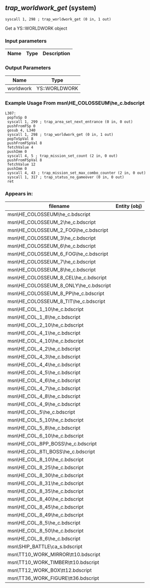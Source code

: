 ## *trap_worldwork_get* (system)

`syscall 1, 298 ; trap_worldwork_get (0 in, 1 out)`

Get a YS::WORLDWORK object

### Input parameters
| Name | Type | Description
|------|------|------------


### Output Parameters
| Name | Type
|------|-----
| worldwork   | YS::WORLDWORK    
### Example Usage From msn\HE_COLOSSEUM\he_c.bdscript
```plaintext
L307:
 popToSp 0
 syscall 1, 299 ; trap_area_set_next_entrance (0 in, 0 out)
 pushFromFSp 0
 gosub 4, L340
 syscall 1, 298 ; trap_worldwork_get (0 in, 1 out)
 popToSpVal 8
 pushFromFSpVal 8
 fetchValue 4
 pushImm 0
 syscall 4, 5 ; trap_mission_set_count (2 in, 0 out)
 pushFromFSpVal 8
 fetchValue 12
 pushImm 0
 syscall 4, 43 ; trap_mission_set_max_combo_counter (2 in, 0 out)
 syscall 1, 317 ; trap_status_no_gameover (0 in, 0 out)
 ret
```


### Appears in:
| filename | Entity (obj)
|----------|-------------
| msn\HE_COLOSSEUM\he_c.bdscript       |           
| msn\HE_COLOSSEUM_2\he_c.bdscript       |           
| msn\HE_COLOSSEUM_2_FOG\he_c.bdscript       |           
| msn\HE_COLOSSEUM_3\he_c.bdscript       |           
| msn\HE_COLOSSEUM_6\he_c.bdscript       |           
| msn\HE_COLOSSEUM_6_FOG\he_c.bdscript       |           
| msn\HE_COLOSSEUM_7\he_c.bdscript       |           
| msn\HE_COLOSSEUM_8\he_c.bdscript       |           
| msn\HE_COLOSSEUM_8_CEL\he_c.bdscript       |           
| msn\HE_COLOSSEUM_8_ONLY\he_c.bdscript       |           
| msn\HE_COLOSSEUM_8_PP\he_c.bdscript       |           
| msn\HE_COLOSSEUM_8_TIT\he_c.bdscript       |           
| msn\HE_COL_1_10\he_c.bdscript       |           
| msn\HE_COL_1_8\he_c.bdscript       |           
| msn\HE_COL_2_10\he_c.bdscript       |           
| msn\HE_COL_4_1\he_c.bdscript       |           
| msn\HE_COL_4_10\he_c.bdscript       |           
| msn\HE_COL_4_2\he_c.bdscript       |           
| msn\HE_COL_4_3\he_c.bdscript       |           
| msn\HE_COL_4_4\he_c.bdscript       |           
| msn\HE_COL_4_5\he_c.bdscript       |           
| msn\HE_COL_4_6\he_c.bdscript       |           
| msn\HE_COL_4_7\he_c.bdscript       |           
| msn\HE_COL_4_8\he_c.bdscript       |           
| msn\HE_COL_4_9\he_c.bdscript       |           
| msn\HE_COL_5\he_c.bdscript       |           
| msn\HE_COL_5_10\he_c.bdscript       |           
| msn\HE_COL_5_8\he_c.bdscript       |           
| msn\HE_COL_6_10\he_c.bdscript       |           
| msn\HE_COL_8PP_BOSS\he_c.bdscript       |           
| msn\HE_COL_8TI_BOSS\he_c.bdscript       |           
| msn\HE_COL_8_10\he_c.bdscript       |           
| msn\HE_COL_8_25\he_c.bdscript       |           
| msn\HE_COL_8_30\he_c.bdscript       |           
| msn\HE_COL_8_31\he_c.bdscript       |           
| msn\HE_COL_8_35\he_c.bdscript       |           
| msn\HE_COL_8_40\he_c.bdscript       |           
| msn\HE_COL_8_45\he_c.bdscript       |           
| msn\HE_COL_8_49\he_c.bdscript       |           
| msn\HE_COL_8_5\he_c.bdscript       |           
| msn\HE_COL_8_50\he_c.bdscript       |           
| msn\HE_COL_8_6\he_c.bdscript       |           
| msn\SHIP_BATTLE\ca_s.bdscript       |           
| msn\TT10_WORK_MIRROR\tt10.bdscript       |           
| msn\TT10_WORK_TIMBER\tt10.bdscript       |           
| msn\TT12_WORK_BOX\tt12.bdscript       |           
| msn\TT36_WORK_FIGURE\tt36.bdscript       |           



